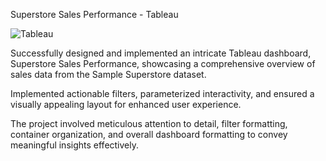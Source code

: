 Superstore Sales Performance - Tableau

![Tableau](https://github.com/AravindanAS/Tableau/assets/136828832/818086ed-38f7-4220-bf15-dd7d4652f733)

Successfully designed and implemented an intricate Tableau dashboard, Superstore Sales Performance, showcasing a comprehensive overview of sales data from the Sample Superstore dataset.

Implemented actionable filters, parameterized interactivity, and ensured a visually appealing layout for enhanced user experience.

The project involved meticulous attention to detail, filter formatting, container organization, and overall dashboard formatting to convey meaningful insights effectively.
